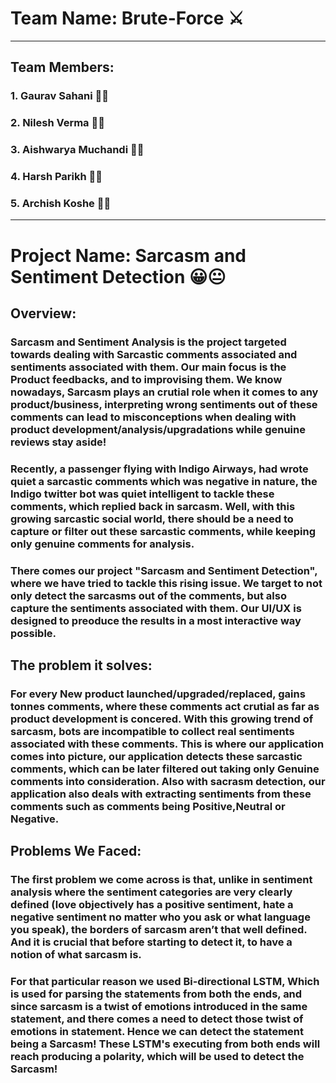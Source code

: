 # Team Name: Brute-Force ⚔
---------------------------------------------------------------------
## Team Members:
### 1. Gaurav Sahani 👨‍💻
### 2. Nilesh Verma 👨‍💻
### 3. Aishwarya Muchandi 👩‍💻
### 4. Harsh Parikh 👨‍💻
### 5. Archish Koshe 👨‍💻
---------------------------------------------------------------------

# Project Name: Sarcasm and Sentiment Detection 😀😐
## Overview:
### Sarcasm and Sentiment Analysis is the project targeted towards dealing with Sarcastic comments associated and sentiments associated with them. Our main focus is the Product feedbacks, and to improvising them. We know nowadays, Sarcasm plays an crutial role when it comes to any product/business, interpreting wrong sentiments out of these comments can lead to misconceptions when dealing with product development/analysis/upgradations while genuine reviews stay aside!  
### Recently, a passenger flying with Indigo Airways, had wrote quiet a sarcastic comments which was negative in nature, the Indigo twitter bot was quiet intelligent to tackle these comments, which replied back in sarcasm. Well, with this growing sarcastic social world, there should be a need to capture or filter out these sarcastic comments, while keeping only genuine comments for analysis.
### There comes our project "Sarcasm and Sentiment Detection", where we have tried to tackle this rising issue. We target to not only detect the sarcasms out of the comments, but also capture the sentiments associated with them. Our UI/UX is designed to preoduce the results in a most interactive way possible.

## The problem it solves:
### For every New product launched/upgraded/replaced, gains tonnes comments, where these comments act crutial as far as product development is concered. With this growing trend of sarcasm, bots are incompatible to collect real sentiments associated with these comments. This is where our application comes into picture, our application detects these sarcastic comments, which can be later filtered out taking only Genuine comments into consideration. Also with sacrasm detection, our application also deals with extracting sentiments from these comments such as comments being Positive,Neutral or Negative. 

## Problems We Faced:
### The first problem we come across is that, unlike in sentiment analysis where the sentiment categories are very clearly defined (love objectively has a positive sentiment, hate a negative sentiment no matter who you ask or what language you speak), the borders of sarcasm aren’t that well defined. And it is crucial that before starting to detect it, to have a notion of what sarcasm is. 
### For that particular reason we used Bi-directional LSTM, Which is used for parsing the statements from both the ends, and since sarcasm is a twist of emotions introduced in the same statement, and there comes a need to detect those twist of emotions in statement. Hence we can detect the statement being a Sarcasm! These LSTM's executing from both ends will reach producing a polarity, which will be used to detect the Sarcasm!

